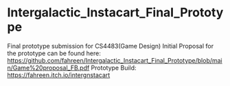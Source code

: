 # Intergalactic_Instacart_Final_Prototype
 Final prototype submission for CS4483(Game Design)
Initial Proposal for the prototype can be found here: https://github.com/fahreen/Intergalactic_Instacart_Final_Prototype/blob/main/Game%20proposal_FB.pdf
Prototype Build: https://fahreen.itch.io/intergnstacart 
